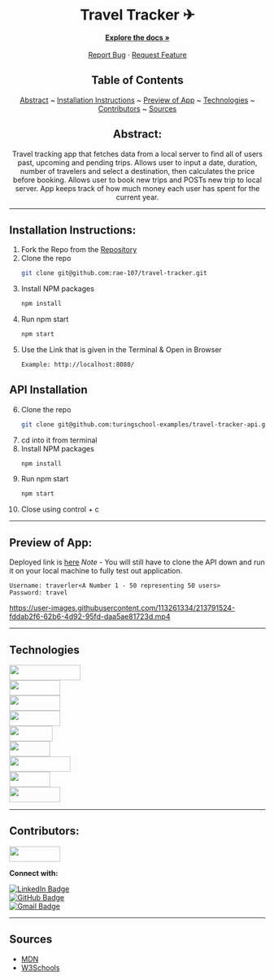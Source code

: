 <div align="center"

<div align="center">

# Travel Tracker ✈

</div>

  <p align="center">
    <a href="https://github.com/rae-107/travel-tracker"><strong>Explore the docs »</strong></a>
    <br />
    <br />
    <a href="https://github.com/rae-107/travel-tracker/issues">Report Bug</a>
    ·
    <a href="https://github.com/rae-107/travel-tracker/issues">Request Feature</a>
  </p>
</div>

<div align="center">

## Table of Contents
 [Abstract](#abstract) ~ 
 [Installation Instructions](#installation-instructions) ~
 [Preview of App](#preview-of-app) ~
 [Technologies](#technologies) ~
 [Contributors](#contributors) ~
 [Sources](#sources) 

</div>

<div align="center">

## Abstract:
[//]: <> (Briefly describe what you built and its features. What problem is the app solving? How does this application solve that problem?)
Travel tracking app that fetches data from a local server to find all of users past, upcoming and pending trips. Allows user to input a date, duration, number of travelers and select a destination, then calculates the price before booking. Allows user to book new trips and POSTs new trip to local server. App keeps track of how much money each user has spent for the current year. 

</div>

---

## Installation Instructions:
[//]: <> (What steps does a person have to take to get your app cloned down and running?)
1. Fork the Repo from the [Repository](https://github.com/rae-107/travel-tracker)
2. Clone the repo
   ```sh
   git clone git@github.com:rae-107/travel-tracker.git
   ```
3. Install NPM packages
   ```sh
   npm install
   ```
4. Run npm start
   ```sh
   npm start
   ```
5. Use the Link that is given in the Terminal & Open in Browser
   ```sh
   Example: http://localhost:8080/
   ```
   
## API Installation

6. Clone the repo
      ```sh
   git clone git@github.com:turingschool-examples/travel-tracker-api.git
   ```
7. cd into it from terminal
8. Install NPM packages
   ```sh
   npm install
   ```
9. Run npm start
   ```sh
   npm start
   ```
10. Close using control + c

---

## Preview of App:
[//]: <> (Provide ONE gif or screenshot of your application - choose the "coolest" piece of functionality to show off.)

Deployed link is [here](https://rae-107.github.io/travel-tracker/)
*Note* - You will still have to clone the API down and run it on your local machine to fully test out application.
```
Username: traverler<A Number 1 - 50 representing 50 users>
Password: travel
```

https://user-images.githubusercontent.com/113261334/213791524-fddab2f6-62b6-4d92-95fd-daa5ae81723d.mp4

---

## Technologies
<div>
  <img src="https://img.shields.io/badge/-JavaScript-333333?logo=javascript&style=for-the-badge" width="140" height="30"/><br />
  <img src="https://img.shields.io/badge/-HTML5-orange?logo=html5&logoColor=white&style=for-the-badge" width="100" height="30"/><br />
  <img src="https://img.shields.io/badge/-CSS3-315780?logo=css3&style=for-the-badge" width="100" height="30"/><br />
  <img src="https://img.shields.io/badge/-Mocha-8d6748?logo=mocha&logoColor=white&style=for-the-badge" width="100"  height="30"/><br />
  <img src="https://img.shields.io/badge/-Chai-C4A484?logo=chai&logoColor=white&style=for-the-badge" width="85"  height="30"/><br />
  <img src="https://img.shields.io/badge/-npm-c12127?logo=npm&logoColor=white&style=for-the-badge" width="80"  height="30"/><br />
  <img src="https://img.shields.io/badge/-webpack-2b3a42?logo=webpack&logoColor=white&style=for-the-badge" width="120" height="30"/><br />
  <img src="https://img.shields.io/badge/-day.js-fb6052?style=for-the-badge" width="80" height="30"/>  <br />
  <img src="https://img.shields.io/badge/-SWIPERJS-0052ff?style=for-the-badge" width="100" height="30"/>  
</div>

---

## Contributors:
[//]: <> (Who worked on this application? Link to their GitHubs.)

<div>
  <img src="https://img.shields.io/badge/-Rae%20Gebhart-c4a4a3" height="30" width="100">
  <p><strong>Connect with:</strong></p>
  <a href="https://www.linkedin.com/in/rae-gebhart-681449254/"> 
    <img src="https://img.shields.io/badge/LinkedIn-blue?style=for-the-badge&logo=linkedin&logoColor=white" alt="LinkedIn Badge"/>
  </a><br />
  <a href="https://github.com/rae-107">
    <img src="https://img.shields.io/badge/-github-black?style=for-the-badge&logo=github&logoColor=white" alt="GitHub Badge">
  </a><br />
  <a href="mailto: raegebhart@gmail.com">
    <img src="https://img.shields.io/badge/-gmail-red?style=for-the-badge&logo=gmail&logoColor=white" alt="Gmail Badge">
  </a>
</div>

---

## Sources
- [MDN](https://developer.mozilla.org/en-US/)
- [W3Schools](https://www.w3schools.com/)
